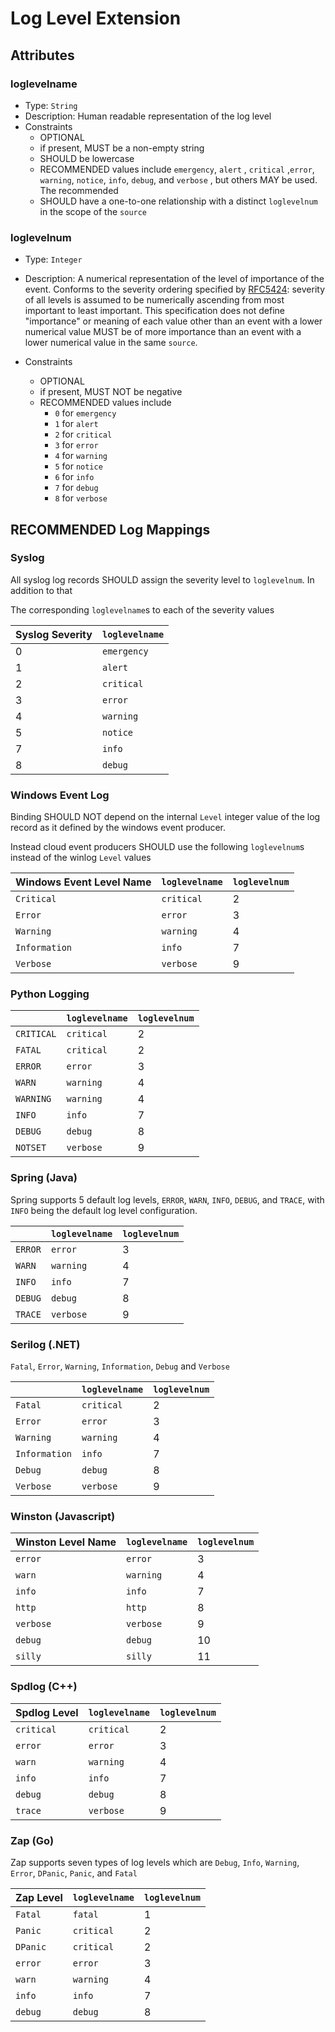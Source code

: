 # Log Level Extension


## Attributes

### loglevelname 

- Type: `String`
- Description: Human readable representation of the log level
- Constraints
  - OPTIONAL
  - if present, MUST be a non-empty string
  - SHOULD be lowercase
  - RECOMMENDED values include   `emergency`, `alert` , `critical` ,`error`, `warning`, `notice`, `info`, `debug`, and
     `verbose` , but  others MAY be used. The recommended 
  - SHOULD have a one-to-one relationship with a distinct `loglevelnum` in the scope of
   the `source`

### loglevelnum 

- Type: `Integer`

- Description: A numerical representation of the level of importance of the event. 
    Conforms to the severity ordering specified by [RFC5424](https://www.rfc-editor.org/rfc/rfc5424.html#section-6.2.1): severity of all levels is
     assumed to be numerically ascending from most important to least important.
  This specification does not define "importance" or meaning of each value other than
  an event with a lower numerical value MUST be of more importance than an event with
  a lower numerical value in the same `source`.

- Constraints
  - OPTIONAL
  - if present, MUST NOT be negative
  - RECOMMENDED values include
    - `0` for `emergency`
    - `1` for `alert`
    - `2` for `critical`
    - `3` for `error`
    - `4` for `warning`
    - `5` for `notice`
    - `6` for `info`
    - `7` for `debug`
    - `8` for `verbose`


## RECOMMENDED Log Mappings

### Syslog

All syslog log records SHOULD assign the severity level to `loglevelnum`. In addition to that

The corresponding `loglevelname`s to each of the severity values

| Syslog Severity | `loglevelname` |
| --------------- | -------------- |
| 0               | `emergency`    |
| 1               | `alert`        |
| 2               | `critical`     |
| 3               | `error`        |
| 4               | `warning`      |
| 5               | `notice`       |
| 7               | `info`         |
| 8               | `debug`        |



### Windows Event Log
Binding SHOULD NOT depend on the internal `Level` integer value of the log record as it defined by the windows event producer. 

Instead cloud event producers SHOULD use the following `loglevelnum`s instead of the winlog `Level` values

| Windows Event Level Name | `loglevelname` | `loglevelnum` |
| ------------------------ | -------------- | ------------- |
| `Critical`               | `critical`     | 2             |
| `Error`                  | `error`        | 3             |
| `Warning`                | `warning`      | 4             |
| `Information`            | `info`         | 7             |
| `Verbose`                | `verbose`      | 9             |

### Python Logging
|            | `loglevelname` | `loglevelnum` |
| ---------- | -------------- | ------------- |
| `CRITICAL` | `critical`     | 2             |
| `FATAL`    | `critical`     | 2             |
| `ERROR`    | `error`        | 3             |
| `WARN`     | `warning`      | 4             |
| `WARNING`  | `warning`      | 4             |
| `INFO`     | `info`         | 7             |
| `DEBUG`    | `debug`        | 8             |
| `NOTSET`   | `verbose`      | 9             |

### Spring (Java)

Spring supports 5 default log levels, `ERROR`, `WARN`, `INFO`, `DEBUG`, and `TRACE`, with `INFO` being the default log level configuration.

|         | `loglevelname` | `loglevelnum` |
| ------- | -------------- | ------------- |
| `ERROR` | `error`        | 3             |
| `WARN`  | `warning`      | 4             |
| `INFO`  | `info`         | 7             |
| `DEBUG` | `debug`        | 8             |
| `TRACE` | `verbose`      | 9             |

### Serilog (.NET)

`Fatal`, `Error`, `Warning`, `Information`, `Debug` and `Verbose` 

|               | `loglevelname` | `loglevelnum` |
| ------------- | -------------- | ------------- |
| `Fatal`       | `critical`     | 2             |
| `Error`       | `error`        | 3             |
| `Warning`     | `warning`      | 4             |
| `Information` | `info`         | 7             |
| `Debug`       | `debug`        | 8             |
| `Verbose`     | `verbose`      | 9             |

### Winston (Javascript)

| Winston Level Name | `loglevelname` | `loglevelnum` |
| ------------------ | -------------- | ------------- |
| `error`            | `error`        | 3             |
| `warn`             | `warning`      | 4             |
| `info`             | `info`         | 7             |
| `http`             | `http`         | 8             |
| `verbose`          | `verbose`      | 9             |
| `debug`            | `debug`        | 10            |
| `silly`            | `silly`        | 11            |



### Spdlog (C++)

| Spdlog  Level | `loglevelname` | `loglevelnum` |
| ------------- | -------------- | ------------- |
| `critical`    | `critical`     | 2             |
| `error`       | `error`        | 3             |
| `warn`        | `warning`      | 4             |
| `info`        | `info`         | 7             |
| `debug`       | `debug`        | 8             |
| `trace`       | `verbose`      | 9             |



### Zap (Go)
Zap supports seven types of log levels which are  `Debug`, `Info`, `Warning`, `Error`,
 `DPanic`, `Panic`, and `Fatal`

| Zap Level | `loglevelname` | `loglevelnum` |
| --------- | -------------- | ------------- |
| `Fatal`   | `fatal`        | 1             |
| `Panic`   | `critical`     | 2             |
| `DPanic`  | `critical`     | 2             |
| `error`   | `error`        | 3             |
| `warn`    | `warning`      | 4             |
| `info`    | `info`         | 7             |
| `debug`   | `debug`        | 8             |